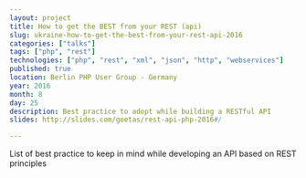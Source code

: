 ```yaml
---
layout: project
title: How to get the BEST from your REST (api) 
slug: ukraine-how-to-get-the-best-from-your-rest-api-2016
categories: ["talks"]
tags: ["php", "rest"]
technologies: ["php", "rest", "xml", "json", "http", "webservices"]
published: true
location: Berlin PHP User Group - Germany
year: 2016
month: 8
day: 25
description: Best practice to adopt while building a RESTful API
slides: http://slides.com/goetas/rest-api-php-2016#/

---
```


List of best practice to keep in mind while developing an API based on REST principles
